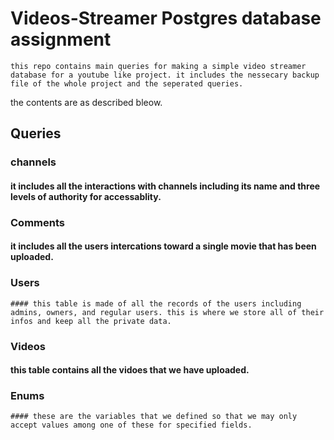 # Videos-Streamer Postgres database assignment
    this repo contains main queries for making a simple video streamer
    database for a youtube like project. it includes the nessecary backup
    file of the whole project and the seperated queries.

the contents are as described bleow.

## Queries

### channels

   #### it includes all the interactions with channels including its name and three levels of authority for accessablity.

### Comments

   #### it includes all the users intercations toward a single movie that has been uploaded.
### Users

    #### this table is made of all the records of the users including admins, owners, and regular users. this is where we store all of their infos and keep all the private data.

### Videos

   #### this table contains all the vidoes that we have uploaded.

### Enums

    #### these are the variables that we defined so that we may only accept values among one of these for specified fields.







